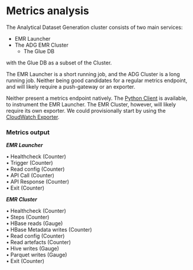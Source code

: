 # Metrics analysis

The Analytical Dataset Generation cluster consists of two main services:

- EMR Launcher
- The ADG EMR Cluster
    - The Glue DB

with the Glue DB as a subset of the Cluster.

The EMR Launcher is a short running job, and the ADG Cluster is a long running job.  Neither being good candidates for a regular metrics endpoint, and will likely require a push-gateway or an exporter.

Neither present a metrics endpoint natively.  The [Python Client](https://github.com/prometheus/client_python) is available, to instrument the EMR Launcher.  The EMR Cluster, however, will likely require its own exporter.  We could provisionally start by using the [CloudWatch Exporter](https://github.com/prometheus/cloudwatch_exporter).

### Metrics output

**_EMR Launcher_**

• Healthcheck (Counter)  
• Trigger (Counter)  
• Read config (Counter)  
• API Call (Counter)  
• API Response (Counter)  
• Exit (Counter)  

**_EMR Cluster_**

• Healthcheck (Counter)  
• Steps (Counter)  
• HBase reads (Gauge)  
• HBase Metadata writes (Counter)  
• Read config (Counter)  
• Read artefacts (Counter)  
• Hive writes (Gauge)  
• Parquet writes (Gauge)  
• Exit (Counter)  
